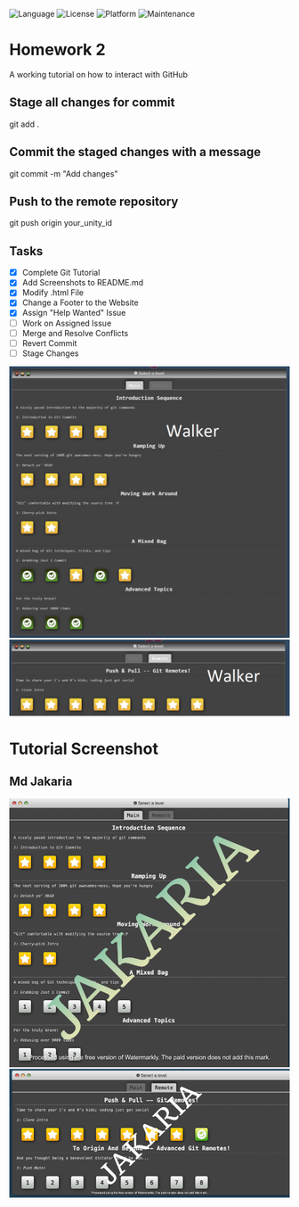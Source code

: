 ![Language](https://img.shields.io/badge/Language-HTML-orange)
![License](https://img.shields.io/badge/License-MIT-blue)
![Platform](https://img.shields.io/badge/Platform-Linux-blue)
![Maintenance](https://img.shields.io/badge/Maintained%3F-Yes-green)

# Homework 2
A working tutorial on how to interact with GitHub

## Stage all changes for commit
git add .

## Commit the staged changes with a message
git commit -m "Add changes"

## Push to the remote repository
git push origin your_unity_id

## Tasks
- [X] Complete Git Tutorial
- [X] Add Screenshots to README.md
- [X] Modify .html File
- [X] Change a Footer to the Website
- [X] Assign "Help Wanted" Issue
- [ ] Work on Assigned Issue
- [ ] Merge and Resolve Conflicts
- [ ] Revert Commit
- [ ] Stage Changes

![Project Screenshot](asset/Main.png)
![Project Screenshot](asset/Remote.png)

# Tutorial Screenshot
## Md Jakaria 
![Screenshot 1](asset/mjakari-1.png)
![Screenshot 1](asset/mjakari-2.png)